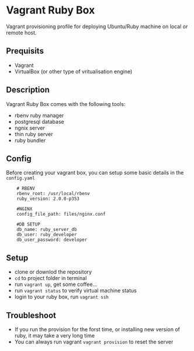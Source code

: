 
Vagrant Ruby Box
====

Vagrant provisioning profile for deploying Ubuntu/Ruby machine on local or remote host. 

Prequisits
----

+ Vagrant
+ VirtualBox (or other type of vritualisation engine)

Description
----
Vagrant Ruby Box comes with the following tools:

+ rbenv ruby manager
+ postgresql database
+ ngnix server 
+ thin ruby server
+ ruby bundler

Config
------
Before creating your vagrant box, you can setup some basic details in the `config.yaml`

```
	# RBENV
	rbenv_root: /usr/local/rbenv
	ruby_version: 2.0.0-p353

	#NGINX
	config_file_path: files/nginx.conf

	#DB SETUP
	db_name: ruby_server_db
	db_user: ruby_developer
	db_user_password: developer
```

Setup
-----

+ clone or downlod the repository
+ `cd` to project folder in terminal
+ run `vagrant up`, get some coffee...
+ run `vagrant status` to verify virtual machine status
+ login to your ruby box, run `vagrant ssh`


Troubleshoot
----
+ If you run the provision for the forst time, or installing new version of ruby, it may take a very long time
+ You can always run vagrant `vagrant provision` to reset the server